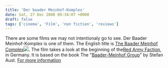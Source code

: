 ```yaml
---
title: 'Der baader Meinhof-Komplex'
date: Sat, 27 Dec 2008 09:34:07 +0000
draft: false
tags: ['cinema', 'Film', 'non fiction', 'reviews']
---
```


There are some films we may not intentionaly go to see. Der Baader Meinhof-Komplex is one of them. The English title is [The Baader Meinhof Complex](https://www.amazon.co.uk/gp/product/B00ET2184W/ref=as_li_tl?ie=UTF8&camp=1634&creative=6738&creativeASIN=B00ET2184W&linkCode=as2&tag=richardsblo09-21&linkId=cd36e0df112c10a74a43bad942ac2ef5)![](//ir-uk.amazon-adsystem.com/e/ir?t=richardsblo09-21&l=am2&o=2&a=B00ET2184W). The film takes a look at the beginning of the[Red Army Faction,](http://en.wikipedia.org/wiki/Red_Army_Faction) in Germany. It is based on the book The "[Baader-Meinhof Group](http://www.baader-meinhof.com/)" by Stefan Aust.  [For more information](http://en.wikipedia.org/wiki/Der_Baader_Meinhof_Komplex)